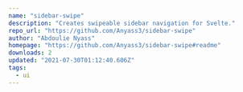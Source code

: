 ```yaml
---
name: "sidebar-swipe"
description: "Creates swipeable sidebar navigation for Svelte."
repo_url: "https://github.com/Anyass3/sidebar-swipe"
author: "Abdoulie Nyass"
homepage: "https://github.com/Anyass3/sidebar-swipe#readme"
downloads: 2
updated: "2021-07-30T01:12:40.606Z"
tags: 
  - ui
---
```

